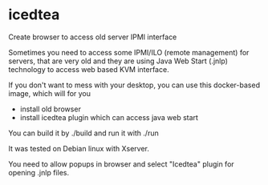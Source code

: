 # icedtea
Create browser to access old server IPMI interface

Sometimes you need to access some IPMI/ILO (remote management) for servers, that are very old and they are using Java Web Start (.jnlp) technology to access web based KVM interface. 

If you don't want to mess with your desktop, you can use this docker-based image, which will for you
* install old browser
* install icedtea plugin which can access java web start

You can build it by ./build and run it with ./run

It was tested on Debian linux with Xserver.

You need to allow popups in browser and select "Icedtea" plugin for opening .jnlp files.
